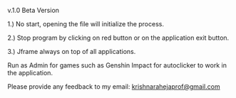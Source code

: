 v.1.0 Beta Version 

1.) No start, opening the file will initialize the process. 

2.) Stop program by clicking on red button or on the application exit button.

3.) Jframe always on top of all applications.

Run as Admin for games such as Genshin Impact for autoclicker to work in the application.

Please provide any feedback to my email: krishnarahejaprof@gmail.com
